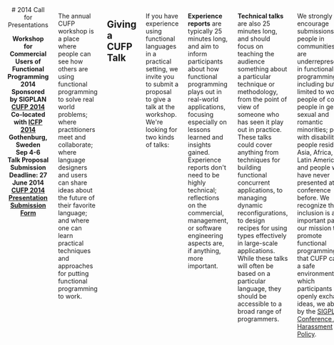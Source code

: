 <div class="row" media:type="text/omd">
<div class="small-12 columns" media:type="text/omd">

<center media:type="text/omd">
# 2014 Call for Presentations

**Workshop for<br />
Commercial Users of Functional Programming 2014<br />
Sponsored by SIGPLAN<br />
[CUFP 2014](/2014/)<br />
Co-located with [ICFP 2014](http://icfpconference.org/icfp2014)<br />
Gothenburg, Sweden<br />
Sep 4-6<br />
Talk Proposal Submission Deadline: 27 June 2014<br />
[CUFP 2014 Presentation Submission Form](http://goo.gl/5BJLul)<br />**
</center>

The annual CUFP workshop is a place where people can see how others
are using functional programming to solve real world problems; where
practitioners meet and collaborate; where language designers and users
can share ideas about the future of their favorite language; and where
one can learn practical techniques and approaches for putting
functional programming to work.

## Giving a CUFP Talk

If you have experience using functional languages in a practical
setting, we invite you to submit a proposal to give a talk at the
workshop. We're looking for two kinds of talks:

**Experience reports** are typically 25 minutes long, and aim to
inform participants about how functional programming plays out in
real-world applications, focusing especially on lessons learned and
insights gained. Experience reports don't need to be highly technical;
reflections on the commercial, management, or software engineering
aspects are, if anything, more important.

**Technical talks** are also 25 minutes long, and should focus on
teaching the audience something about a particular technique or
methodology, from the point of view of someone who has seen it play
out in practice. These talks could cover anything from techniques for
building functional concurrent applications, to managing dynamic
reconfigurations, to design recipes for using types effectively in
large-scale applications. While these talks will often be based on a
particular language, they should be accessible to a broad range of
programmers.

We strongly encourage submissions from people in communities that are
underrepresented in functional programming, including but not limited
to women; people of color; people in gender, sexual and romantic
minorities; people with disabilities; people residing in Asia, Africa,
or Latin America; and people who have never presented at a conference
before. We recognize that inclusion is an important part of our
mission to promote functional programming. So that CUFP can be a safe
environment in which participants openly exchange ideas, we abide by
the [SIGPLAN Conference Anti-Harassment
Policy](http://www.sigplan.org/Resources/Policies/Anti-harassment).

If you are interested in offering a talk, or nominating someone to do
so, please submit your presentation before 27 June 2014 via the

[CUFP 2014 Presentation Submission Form](http://goo.gl/5BJLul)

You do not need to submit a paper, just a short proposal for your
talk! There will be a short scribe's report of the presentations and
discussions but not of the details of individual talks, as the meeting
is intended to be more a discussion forum than a technical
interchange.

Nevertheless, presentations will be video taped and presenters will be
expected to sign an ACM copyright release form.

Note that we will need all presenters to register for the CUFP
workshop and travel to Gothenburg at their own expense.

## Program Committee
(( cmd cat src/site/2014/_program_chairs.md src/site/2014/_program_committee.md | omd ))

## More information
For more information on CUFP, including videos of presentations from
previous years, take a look at the CUFP website at
[http://cufp.org](/). Note that presenters, like other attendees, will
need to register for the event. Presentations will be video taped and
presenters will be expected to sign an ACM copyright release
form. Acceptance and rejection letters will be sent out by July 16th.


## Guidance on giving a great CUFP talk

**Focus on the interesting bits**: Think about what will distinguish
your talk, and what will engage the audience, and focus there. There
are a number of places to look for those interesting bits.

* **Setting**: FP is pretty well established in some areas, including
  formal verification, financial processing and server-side
  web-services. An unusual setting can be a source of interest. If
  you're deploying FP-based mobile UIs or building servers on oil
  rigs, then the challenges of that scenario are worth focusing
  on. Did FP help or hinder in adapting to the setting?

* **Technology**: The CUFP audience is hungry to learn about how FP
  techniques work in practice. What design patterns have you applied,
  and to what areas? Did you use functional reactive programming for
  user interfaces, or DSLs for playing chess, or fault-tolerant actors
  for large scale geological data processing?  Teach us something
  about the techniques you used, and why we should consider using them
  ourselves.

* **Getting things done**: How did you deal with large software
  development in the absence of a myriad of pre-existing support that
  are often expected in larger commercial environments (IDEs, coverage
  tools, debuggers, profilers) and without larger, proven bodies of
  libraries? Did you hit any brick walls that required support from
  the community?

* **Don't just be a cheerleader**: It's easy to write a rah-rah talk
  about how well FP worked for you, but CUFP is more interesting when
  the talks also spend time on what doesn't work. Even when the
  results were all great, you should spend more time on the challenges
  along the way than on the parts that went smoothly.

</div>
</div>
